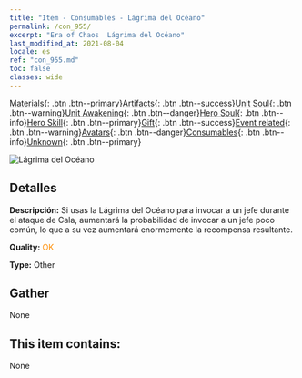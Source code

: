 ```yaml
---
title: "Item - Consumables - Lágrima del Océano"
permalink: /con_955/
excerpt: "Era of Chaos  Lágrima del Océano"
last_modified_at: 2021-08-04
locale: es
ref: "con_955.md"
toc: false
classes: wide
---
```

 [Materials](/ItemsES/){: .btn .btn--primary}[Artifacts](/ItemsES/Artifacts/){: .btn .btn--success}[Unit Soul](/ItemsES/UnitSoul/){: .btn .btn--warning}[Unit Awakening](/ItemsES/UnitAwakening/){: .btn .btn--danger}[Hero Soul](/ItemsES/HeroSoul/){: .btn .btn--info}[Hero Skill](/ItemsES/HeroSkill/){: .btn .btn--primary}[Gift](/ItemsES/Gift/){: .btn .btn--success}[Event related](/ItemsES/Events/){: .btn .btn--warning}[Avatars](/ItemsES/Avatars/){: .btn .btn--danger}[Consumables](/ItemsES/Consumables/){: .btn .btn--info}[Unknown](/ItemsES/Unknown/){: .btn .btn--primary}

 ![Lágrima del Océano](/images/t/i_40050.png)

## Detalles
 **Descripción:** Si usas la Lágrima del Océano para invocar a un jefe durante el ataque de Cala, aumentará la probabilidad de invocar a un jefe poco común, lo que a su vez aumentará enormemente la recompensa resultante.

 **Quality:** <span style="color: #FF8C00">OK</span>

 **Type:** Other

## Gather

  None

## This item contains:

  None

